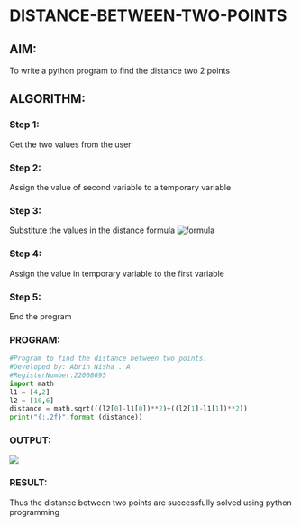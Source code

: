 # DISTANCE-BETWEEN-TWO-POINTS

## AIM:

To write a python program to find the distance two 2 points

## ALGORITHM:

### Step 1: 
Get the two values from the user
### Step 2:
Assign the value of second variable to a temporary variable
### Step 3: 
Substitute the values in the distance formula  ![formula](./formula.JPG)
### Step 4: 
Assign the value in temporary variable to the first variable
### Step 5: 
End the program

### PROGRAM:
```python
#Program to find the distance between two points.
#Developed by: Abrin Nisha . A
#RegisterNumber:22008695
import math
l1 = [4,2]
l2 = [10,6]
distance = math.sqrt(((l2[0]-l1[0])**2)+((l2[1]-l1[1])**2))
print("{:.2f}".format (distance))
```

### OUTPUT:
![](output.pngS)

### RESULT:
Thus the distance between two points are successfully solved using python programming